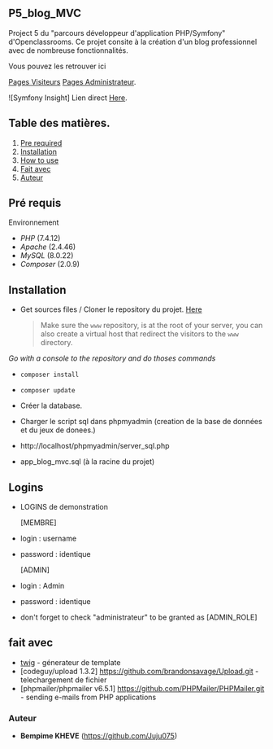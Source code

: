 ## P5_blog_MVC

Project 5 du "parcours développeur d'application PHP/Symfony" d'Openclassrooms.
Ce projet consite à la création d'un blog professionnel avec de nombreuse fonctionnalités.

Vous pouvez les retrouver ici

[Pages Visiteurs](https://github.com/Juju075/Openclassrooms/issues/83)
[Pages Administrateur](https://github.com/Juju075/Openclassrooms/issues/84).

![Symfony Insight] Lien direct [Here](https://insight.symfony.com/projects/403dd71c-1a0a-494d-a6c9-6ff6ad861691/analyses/88).

## Table des matières.

1. [Pre required](#Pré-requis)
2. [Installation](#Instalation)
3. [How to use](#How-to-use)
4. [Fait avec](#Fait-avec)
5. [Auteur](#Auteur)

## Pré requis

Environnement

- _PHP_ (7.4.12)
- _Apache_ (2.4.46)
- _MySQL_ (8.0.22)
- _Composer_ (2.0.9)

## Installation

- Get sources files / Cloner le repository du projet. [Here](https://github.com/Juju075/Openclassrooms)
  > Make sure the `www` repository, is at the root of your server, you can also create a virtual host that redirect the visitors to the `www` directory.

_Go with a console to the repository and do thoses commands_

- `composer install`
- `composer update`

- Créer la database.
- Charger le script sql dans phpmyadmin (creation de la base de données et du jeux de donees.)
- http://localhost/phpmyadmin/server_sql.php
- app_blog_mvc.sql (à la racine du projet)

## Logins

- LOGINS de demonstration

  [MEMBRE]

- login : username
- password : identique

  [ADMIN]

- login : Admin
- password : identique
- don't forget to check "administrateur" to be granted as [ADMIN_ROLE]

## fait avec

- [twig](https://twig.symfony.com/) - génerateur de template
- [codeguy/upload 1.3.2] https://github.com/brandonsavage/Upload.git - telechargement de fichier
- [phpmailer/phpmailer v6.5.1] https://github.com/PHPMailer/PHPMailer.git - sending e-mails from PHP applications

### Auteur

- **Bempime KHEVE** (https://github.com/Juju075)
